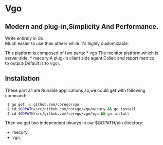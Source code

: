 Vgo
===
Modern and plug-in,Simplicity And Performance.
--------

Write entirely in Go. <br/>Much easier to use than others,while it's highly customizable.

This platform is composed of two parts:
    * vgo 
        The monitor platform,which is server side. 
    * mecury 
        A plug-in client side agent,Collec and report metrics to output(Default is to vgo). </br>

Installation
------------
These part all are Runable applications,so,we could get with following command:  </br>
   ```bash
    $ go get -u github.com/corego/vgo
    $ cd $GOPATH/src/github.com/corego/vgo/mecury && go install
    $ cd $GOPATH/src/github.com/corego/vgo/vgo && go install
   ```
Then we get two independent binarys in our $GOPATH/bin directory: 
   *  mecury.
   *  vgo.

